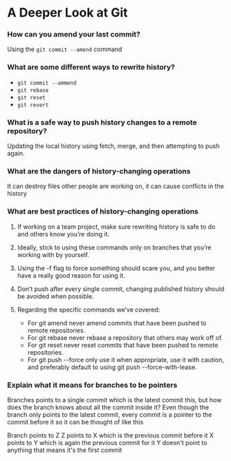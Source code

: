 # A Deeper Look at Git

### How can you amend your last commit?

Using the `git commit --amend` command

### What are some different ways to rewrite history?

- `git commit --ammend`
- `git rebase`
- `git reset`
- `git revert`

### What is a safe way to push history changes to a remote repository?

Updating the local history using fetch, merge, and then attempting to push again.

### What are the dangers of history-changing operations

It can destroy files other people are working on, it can cause conflicts in the history

### What are best practices of history-changing operations

1.  If working on a team project, make sure rewriting history is safe to do and others know you’re doing it.

2.  Ideally, stick to using these commands only on branches that you’re working with by yourself.

3.  Using the -f flag to force something should scare you, and you better have a really good reason for using it.

4.  Don’t push after every single commit, changing published history should be avoided when possible.

5.  Regarding the specific commands we’ve covered:

    - For git amend never amend commits that have been pushed to remote repositories.
    - For git rebase never rebase a repository that others may work off of.
    - For git reset never reset commits that have been pushed to remote repositories.
    - For git push --force only use it when appropriate, use it with caution, and preferably default to using git push --force-with-lease.

### Explain what it means for branches to be pointers

Branches points to a single commit which is the latest commit this, but how does the branch knows about all the commit inside it? Even though the branch only points to the latest commit, every commit is a pointer to the commit before it so it can be thought of like this

Branch points to Z
Z points to X which is the previous commit before it
X points to Y which is again the previous commit for it
Y doesn't point to anything that means it's the first commit
